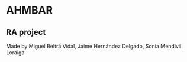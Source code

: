 # AHMBAR
## RA project
Made by Miguel Beltrá Vidal, Jaime Hernández Delgado, Sonia Mendivil Loraiga
